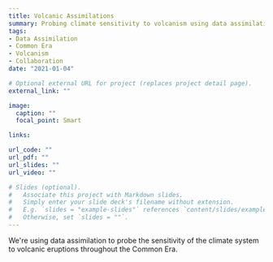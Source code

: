 ```yaml
---
title: Volcanic Assimilations
summary: Probing climate sensitivity to volcanism using data assimilation.
tags:
- Data Assimilation
- Common Era
- Volcanism
- Collaboration
date: "2021-01-04"

# Optional external URL for project (replaces project detail page).
external_link: ""

image:
  caption: ""
  focal_point: Smart

links:

url_code: ""
url_pdf: ""
url_slides: ""
url_video: ""

# Slides (optional).
#   Associate this project with Markdown slides.
#   Simply enter your slide deck's filename without extension.
#   E.g. `slides = "example-slides"` references `content/slides/example-slides.md`.
#   Otherwise, set `slides = ""`.
---
```


We're using data assimilation to probe the sensitivity of the climate system to volcanic eruptions throughout the Common Era.
